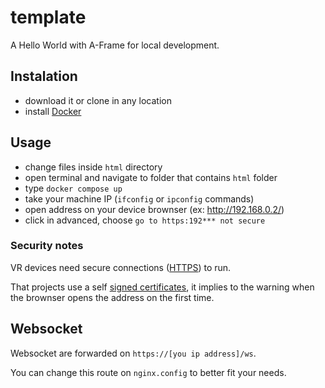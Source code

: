 # template

A Hello World with A-Frame for local development.

## Instalation

* download it or clone in any location
* install [Docker](https://docs.docker.com/get-docker/)

## Usage

* change files inside `html` directory
* open terminal and navigate to folder that contains `html` folder
* type `docker compose up`
* take your machine IP (`ifconfig` or `ipconfig` commands)
* open address on your device brownser (ex: http://192.168.0.2/)
* click in advanced, choose `go to https:192*** not secure`

### Security notes

VR devices need secure connections ([HTTPS](https://en.wikipedia.org/wiki/HTTPS)) to run.

That projects use a self [signed certificates](https://en.wikipedia.org/wiki/Self-signed_certificate), it implies to the warning when the brownser opens the address on the first time.

## Websocket

Websocket are forwarded on `https://[you ip address]/ws`.

You can change this route on `nginx.config` to better fit your needs.
